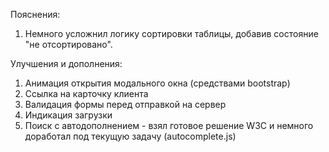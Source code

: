 Пояснения:
1. Немного усложнил логику сортировки таблицы, добавив состояние "не отсортировано".

Улучшения и дополнения:
1. Анимация открытия модального окна (средствами bootstrap)
2. Ссылка на карточку клиента
3. Валидация формы перед отправкой на сервер
4. Индикация загрузки
5. Поиск с автодополнением - взял готовое решение W3C и немного доработал под текущую задачу (autocomplete.js)
